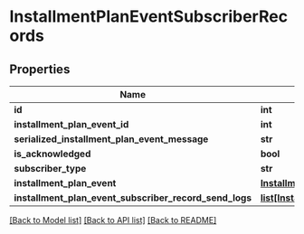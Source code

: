 # InstallmentPlanEventSubscriberRecords

## Properties
Name | Type | Description | Notes
------------ | ------------- | ------------- | -------------
**id** | **int** |  | 
**installment_plan_event_id** | **int** |  | 
**serialized_installment_plan_event_message** | **str** |  | [optional] 
**is_acknowledged** | **bool** |  | 
**subscriber_type** | **str** |  | [optional] 
**installment_plan_event** | [**InstallmentPlanEvents**](InstallmentPlanEvents.md) |  | [optional] 
**installment_plan_event_subscriber_record_send_logs** | [**list[InstallmentPlanEventSubscriberRecordSendLogs]**](InstallmentPlanEventSubscriberRecordSendLogs.md) |  | [optional] 

[[Back to Model list]](../README.md#documentation-for-models) [[Back to API list]](../README.md#documentation-for-api-endpoints) [[Back to README]](../README.md)


